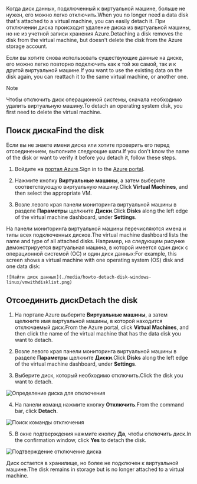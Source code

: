 <span data-ttu-id="1ef7b-101">Когда диск данных, подключенный к виртуальной машине, больше не нужен, его можно легко отключить.</span><span class="sxs-lookup"><span data-stu-id="1ef7b-101">When you no longer need a data disk that's attached to a virtual machine, you can easily detach it.</span></span> <span data-ttu-id="1ef7b-102">При отключении диска происходит удаление диска из виртуальной машины, но не из учетной записи хранения Azure.</span><span class="sxs-lookup"><span data-stu-id="1ef7b-102">Detaching a disk removes the disk from the virtual machine, but doesn't delete the disk from the Azure storage account.</span></span>

<span data-ttu-id="1ef7b-103">Если вы хотите снова использовать существующие данные на диске, его можно легко повторно подключить как к той же самой, так и к другой виртуальной машине.</span><span class="sxs-lookup"><span data-stu-id="1ef7b-103">If you want to use the existing data on the disk again, you can reattach it to the same virtual machine, or another one.</span></span>  

> [!NOTE]
> <span data-ttu-id="1ef7b-104">Чтобы отключить диск операционной системы, сначала необходимо удалить виртуальную машину.</span><span class="sxs-lookup"><span data-stu-id="1ef7b-104">To detach an operating system disk, you first need to delete the virtual machine.</span></span>
>

## <a name="find-the-disk"></a><span data-ttu-id="1ef7b-105">Поиск диска</span><span class="sxs-lookup"><span data-stu-id="1ef7b-105">Find the disk</span></span>
<span data-ttu-id="1ef7b-106">Если вы не знаете имени диска или хотите проверить его перед отсоединением, выполните следующие шаги.</span><span class="sxs-lookup"><span data-stu-id="1ef7b-106">If you don't know the name of the disk or want to verify it before you detach it, follow these steps.</span></span>

1. <span data-ttu-id="1ef7b-107">Войдите на [портал Azure](https://portal.azure.com).</span><span class="sxs-lookup"><span data-stu-id="1ef7b-107">Sign in to the [Azure portal](https://portal.azure.com).</span></span>

2. <span data-ttu-id="1ef7b-108">Нажмите кнопку **Виртуальные машины**, а затем выберите соответствующую виртуальную машину.</span><span class="sxs-lookup"><span data-stu-id="1ef7b-108">Click **Virtual Machines**, and then select the appropriate VM.</span></span>

3. <span data-ttu-id="1ef7b-109">Возле левого края панели мониторинга виртуальной машины в разделе **Параметры** щелкните **Диски**.</span><span class="sxs-lookup"><span data-stu-id="1ef7b-109">Click **Disks** along the left edge of the virtual machine dashboard, under **Settings**.</span></span>

 <span data-ttu-id="1ef7b-110">На панели мониторинга виртуальной машины перечисляются имена и типы всех подключенных дисков.</span><span class="sxs-lookup"><span data-stu-id="1ef7b-110">The virtual machine dashboard lists the name and type of all attached disks.</span></span> <span data-ttu-id="1ef7b-111">Например, на следующем рисунке демонстрируется виртуальная машина, в которой имеется один диск с операционной системой (ОС) и один диск данных:</span><span class="sxs-lookup"><span data-stu-id="1ef7b-111">For example, this screen shows a virtual machine with one operating system (OS) disk and one data disk:</span></span>

    ![Найти диск данных](./media/howto-detach-disk-windows-linux/vmwithdisklist.png)

## <a name="detach-the-disk"></a><span data-ttu-id="1ef7b-113">Отсоединить диск</span><span class="sxs-lookup"><span data-stu-id="1ef7b-113">Detach the disk</span></span>
1. <span data-ttu-id="1ef7b-114">На портале Azure выберите **Виртуальные машины**, а затем щелкните имя виртуальной машины, в которой находится отключаемый диск.</span><span class="sxs-lookup"><span data-stu-id="1ef7b-114">From the Azure portal, click **Virtual Machines**, and then click the name of the virtual machine that has the data disk you want to detach.</span></span>

2. <span data-ttu-id="1ef7b-115">Возле левого края панели мониторинга виртуальной машины в разделе **Параметры** щелкните **Диски**.</span><span class="sxs-lookup"><span data-stu-id="1ef7b-115">Click **Disks** along the left edge of the virtual machine dashboard, under **Settings**.</span></span>

3. <span data-ttu-id="1ef7b-116">Выберите диск, который необходимо отключить.</span><span class="sxs-lookup"><span data-stu-id="1ef7b-116">Click the disk you want to detach.</span></span>

  ![Определение диска для отключения](./media/howto-detach-disk-windows-linux/disklist.png)

4. <span data-ttu-id="1ef7b-118">На панели команд нажмите кнопку **Отключить**.</span><span class="sxs-lookup"><span data-stu-id="1ef7b-118">From the command bar, click **Detach**.</span></span>

  ![Поиск команды отключения](./media/howto-detach-disk-windows-linux/diskdetachcommand.png)

5. <span data-ttu-id="1ef7b-120">В окне подтверждения нажмите кнопку **Да**, чтобы отключить диск.</span><span class="sxs-lookup"><span data-stu-id="1ef7b-120">In the confirmation window, click **Yes** to detach the disk.</span></span>

  ![Подтверждение отключение диска](./media/howto-detach-disk-windows-linux/confirmdetach.png)

<span data-ttu-id="1ef7b-122">Диск остается в хранилище, но более не подключен к виртуальной машине.</span><span class="sxs-lookup"><span data-stu-id="1ef7b-122">The disk remains in storage but is no longer attached to a virtual machine.</span></span>
